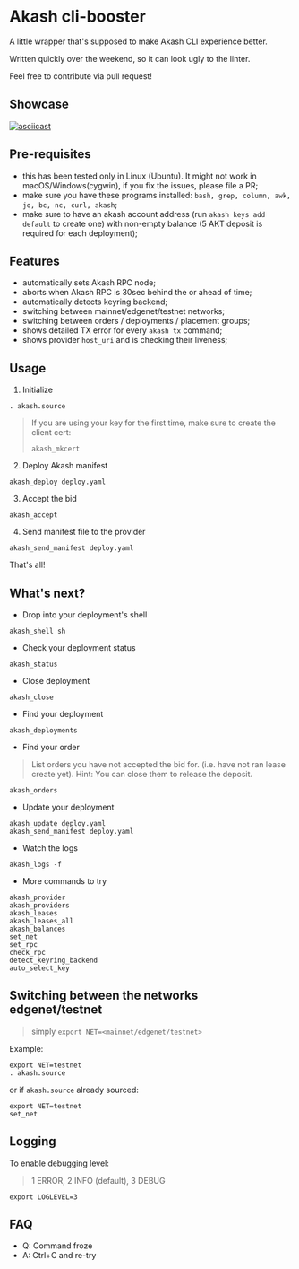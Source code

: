 # Akash cli-booster

A little wrapper that's supposed to make Akash CLI experience better.

Written quickly over the weekend, so it can look ugly to the linter.

Feel free to contribute via pull request!

## Showcase

[![asciicast](https://asciinema.org/a/0OQlVzfiInyH7IuU7FhSQNpeh.svg)](https://asciinema.org/a/0OQlVzfiInyH7IuU7FhSQNpeh)

## Pre-requisites

- this has been tested only in Linux (Ubuntu). It might not work in macOS/Windows(cygwin), if you fix the issues, please file a PR;
- make sure you have these programs installed: `bash, grep, column, awk, jq, bc, nc, curl, akash`;
- make sure to have an akash account address (run `akash keys add default` to create one) with non-empty balance (5 AKT deposit is required for each deployment);

## Features

- automatically sets Akash RPC node;
- aborts when Akash RPC is 30sec behind the or ahead of time;
- automatically detects keyring backend;
- switching between mainnet/edgenet/testnet networks;
- switching between orders / deployments / placement groups;
- shows detailed TX error for every `akash tx` command;
- shows provider `host_uri` and is checking their liveness;

## Usage

1. Initialize
```
. akash.source
```

> If you are using your key for the first time, make sure to create the client cert:
> 
> ```
> akash_mkcert
> ```

2. Deploy Akash manifest
```
akash_deploy deploy.yaml
```

3. Accept the bid
```
akash_accept
```

4. Send manifest file to the provider
```
akash_send_manifest deploy.yaml
```

That's all!

## What's next?

- Drop into your deployment's shell
```
akash_shell sh
```

- Check your deployment status
```
akash_status
```

- Close deployment
```
akash_close
```

- Find your deployment
```
akash_deployments
```

- Find your order
> List orders you have not accepted the bid for. (i.e. have not ran lease create yet).
>  Hint: You can close them to release the deposit.
```
akash_orders
```

- Update your deployment
```
akash_update deploy.yaml
akash_send_manifest deploy.yaml
```

- Watch the logs
```
akash_logs -f
```

- More commands to try
```
akash_provider
akash_providers
akash_leases
akash_leases_all
akash_balances
set_net
set_rpc
check_rpc
detect_keyring_backend
auto_select_key
```

## Switching between the networks edgenet/testnet

> simply `export NET=<mainnet/edgenet/testnet>`

Example:

```
export NET=testnet
. akash.source
```

or if `akash.source` already sourced:

```
export NET=testnet
set_net
```

## Logging

To enable debugging level:

> 1 ERROR, 2 INFO (default), 3 DEBUG

```
export LOGLEVEL=3
```

## FAQ

- Q: Command froze
- A: Ctrl+C and re-try
